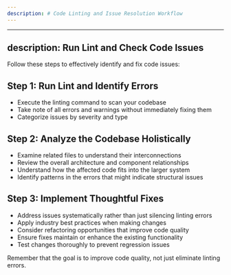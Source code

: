 ```yaml
---
description: # Code Linting and Issue Resolution Workflow
---
```


---
description: Run Lint and Check Code Issues
---


Follow these steps to effectively identify and fix code issues:

## Step 1: Run Lint and Identify Errors
- Execute the linting command to scan your codebase
- Take note of all errors and warnings without immediately fixing them
- Categorize issues by severity and type

## Step 2: Analyze the Codebase Holistically
- Examine related files to understand their interconnections
- Review the overall architecture and component relationships
- Understand how the affected code fits into the larger system
- Identify patterns in the errors that might indicate structural issues

## Step 3: Implement Thoughtful Fixes
- Address issues systematically rather than just silencing linting errors
- Apply industry best practices when making changes
- Consider refactoring opportunities that improve code quality
- Ensure fixes maintain or enhance the existing functionality
- Test changes thoroughly to prevent regression issues

Remember that the goal is to improve code quality, not just eliminate linting errors.
